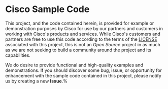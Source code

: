 # Cisco Sample Code

This project, and the code contained herein, is provided for example or demonstration purposes by Cisco for use by our partners and customers in working with Cisco's products and services.  While Cisco's customers and partners are free to use this code according to the terms of the [LICENSE](./LICENSE) associated with this project, this is not an *Open Source* project in as much as we are not seeking to build a community around the project and its capabilities.

We do desire to provide functional and high-quality examples and demonstrations.  If you should discover some bug, issue, or opportunity for enhancement with the sample code contained in this project, please notify us by creating a new **Issue**.% 
